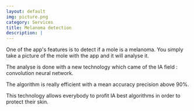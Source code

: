 ```yaml
---
layout: default
img: picture.png
category: Services
title: Melanoma detection
description: |
---
```

One of the app's features is to detect if a mole is a melanoma. You simply take a picture of the mole with the app and it will analyse it.

The analyse is done with a new technology which came of the IA field : convolution neural network.

The algorithm is really efficient with a mean accuracy precision above 90%.

This technology allows everybody to profit IA best algorithms in order to protect their skin.